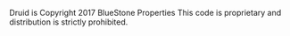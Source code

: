 Druid is Copyright 2017 BlueStone Properties
This code is proprietary and distribution is strictly prohibited.
